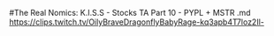 #The Real Nomics: K.I.S.S - Stocks TA Part 10 - PYPL + MSTR.md
https://clips.twitch.tv/OilyBraveDragonflyBabyRage-kq3apb4T7loz2Il-